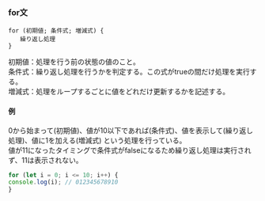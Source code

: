 ### for文
```
for (初期値; 条件式; 増減式) {
　　繰り返し処理
}
```
初期値：処理を行う前の状態の値のこと。  
条件式：繰り返し処理を行うかを判定する。この式がtrueの間だけ処理を実行する。  
増減式：処理をループするごとに値をどれだけ更新するかを記述する。
#### 例
0から始まって(初期値)、値が10以下であれば(条件式)、値を表示して(繰り返し処理)、値に1を加える(増減式)
という処理を行っている。  
値が11になったタイミングで条件式がfalseになるため繰り返し処理は実行されず、11は表示されない。
```javascript
for (let i = 0; i <= 10; i++) {
console.log(i); // 012345678910
}
```

